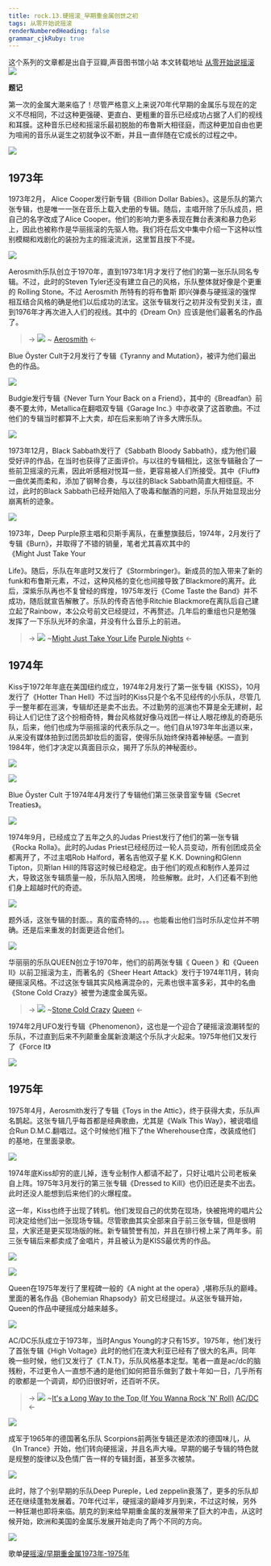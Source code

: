 ```yaml
---
title: rock.13.硬摇滚_早期重金属创世之初
tags: 从零开始说摇滚
renderNumberedHeading: false
grammar_cjkRuby: true
---
```


这个系列的文章都是出自于豆瓣,声音图书馆小站
本文转载地址 [从零开始说摇滚](https://www.douban.com/note/622072306/)
![](https://raw.githubusercontent.com/OliverRen/olili_blog_img/master/rock.13.硬摇滚_早期重金属创世之初/1637388944329.png)

**题记**

第一次的金属大潮来临了！尽管严格意义上来说70年代早期的金属乐与现在的定义不尽相同，不过这种更强硬、更直白、更粗重的音乐已经成功占据了人们的视线和耳膜。这种音乐已经和摇滚乐最初脱胎的布鲁斯大相径庭，而这种更加自由也更为喧闹的音乐从诞生之初就争议不断，并且一直伴随在它成长的过程之中。

![](https://raw.githubusercontent.com/OliverRen/olili_blog_img/master/rock.13.硬摇滚_早期重金属创世之初/1637388950857.png)

## 1973年

1973年2月， Alice Cooper发行新专辑《Billion Dollar Babies》。这是乐队的第六张专辑，也是唯一一张在音乐上载入史册的专辑。随后，主唱开除了乐队成员，把自己的名字改成了Alice Cooper。他们的影响力更多表现在舞台表演和暴力色彩上，因此也被称作是华丽摇滚的先驱人物。我们将在后文中集中介绍一下这种以性别模糊和戏剧化的装扮为主的摇滚流派，这里暂且按下不提。

![](https://raw.githubusercontent.com/OliverRen/olili_blog_img/master/rock.13.硬摇滚_早期重金属创世之初/1637388963407.png)

Aerosmith乐队创立于1970年，直到1973年1月才发行了他们的第一张乐队同名专辑。不过，此时的Steven Tyler还没有建立自己的风格，乐队整体就好像是个更重的 Rolling Stone。不过 Aerosmith 所特有的将布鲁斯 即兴弹奏与硬摇滚的强悍相互结合风格的确是他们以后成功的法宝。这张专辑发行之初并没有受到关注，直到1976年才再次进入人们的视线。其中的《Dream On》应该是他们最著名的作品了。

> -> ![](https://raw.githubusercontent.com/OliverRen/olili_blog_img/master/rock.13.硬摇滚_早期重金属创世之初/1637388983611.png) ~[](https://music.163.com/song/media/outer/url?id=20506035) 
> [Aerosmith](https://music.163.com/artist?id=85504) <-

Blue Öyster Cult于2月发行了专辑《Tyranny and Mutation》，被评为他们最出色的作品。

![](https://raw.githubusercontent.com/OliverRen/olili_blog_img/master/rock.13.硬摇滚_早期重金属创世之初/1637388991099.png)

Budgie发行专辑《Never Turn Your Back on a Friend》，其中的《Breadfan》前奏不要太帅，Metallica在翻唱双专辑《Garage Inc.》中亦收录了这首歌曲。不过他们的专辑当时都算不上大卖，却在后来影响了许多大牌乐队。

![](https://raw.githubusercontent.com/OliverRen/olili_blog_img/master/rock.13.硬摇滚_早期重金属创世之初/1637389020856.png)

1973年12月，Black Sabbath发行了《Sabbath Bloody Sabbath》，成为他们最受好评的作品，在当时也获得了正面评价。与以往的专辑相比，这张专辑融合了一些前卫摇滚的元素，因此听感相对悦耳一些，更容易被人们所接受。其中《Fluff》一曲优美而柔和，添加了钢琴合奏，与以往的Black Sabbath简直大相径庭。不过，此时的Black Sabbath已经开始陷入了吸毒和酗酒的问题，乐队开始显现出分崩离析的迹象。

![](https://raw.githubusercontent.com/OliverRen/olili_blog_img/master/rock.13.硬摇滚_早期重金属创世之初/1637389028147.png)

1973年，Deep Purple原主唱和贝斯手离队，在重整旗鼓后，1974年，2月发行了专辑《Burn》，并取得了不错的销量，笔者尤其喜欢其中的《Might Just Take Your 

Life》。随后，乐队在年底时又发行了《Stormbringer》。新成员的加入带来了新的funk和布鲁斯元素，不过，这种风格的变化也间接导致了Blackmore的离开。此后，深紫乐队再也不复曾经的辉煌，1975年发行《Come Taste the Band》并不成功，随后就宣告解散了。乐队的传奇吉他手Ritchie Blackmore在离队后自己建立起了Rainbow，本公众号前文已经提过，不再赘述。几年后的重组也只是勉强发挥了一下乐队光环的余温，并没有什么音乐上的前进。

> -> ![](https://raw.githubusercontent.com/OliverRen/olili_blog_img/master/rock.13.硬摇滚_早期重金属创世之初/1637389042407.png) ~[Might Just Take Your Life](https://music.163.com/song/media/outer/url?id=558874947)
> [Purple Nights](https://music.163.com/artist?id=14209428) <-

## 1974年

Kiss于1972年年底在美国纽约成立，1974年2月发行了第一张专辑《KISS》，10月发行了《Hotter Than Hell》不过当时的Kiss只是个名不见经传的小乐队，尽管几乎一整年都在巡演，专辑却还是卖不出去。不过勤劳的巡演也不算是全无建树，起码让人们记住了这个扮相奇特，舞台风格就好像马戏团一样让人眼花缭乱的奇葩乐队，后来，他们也成为华丽摇滚的代表乐队之一。他们自从1973年年出道以来，从来没有媒体拍到过团员卸妆后的面容，使得乐队始终保持着神秘感。一直到1984年，他们才决定以真面目示众，揭开了乐队的神秘面纱。

![](https://raw.githubusercontent.com/OliverRen/olili_blog_img/master/rock.13.硬摇滚_早期重金属创世之初/1637389062690.png)

![](https://raw.githubusercontent.com/OliverRen/olili_blog_img/master/rock.13.硬摇滚_早期重金属创世之初/1637389067633.png)

Blue Öyster Cult 于1974年4月发行了专辑他们第三张录音室专辑《Secret Treaties》。

![](https://raw.githubusercontent.com/OliverRen/olili_blog_img/master/rock.13.硬摇滚_早期重金属创世之初/1637389074306.png)

1974年9月，已经成立了五年之久的Judas Priest发行了他们的第一张专辑《Rocka Rolla》。此时的Judas Priest已经经历过一轮人员变动，所有创团成员全都离开了，不过主唱Rob Halford，著名吉他双子星 K.K. Downing和Glenn Tipton，贝斯Ian Hill的阵容这时候已经稳定。由于他们的观点和制作人差异过大，导致这张专辑质量一般，乐队陷入困境， 险些解散。此时，人们还看不到他们身上超越时代的奇迹。

![](https://raw.githubusercontent.com/OliverRen/olili_blog_img/master/rock.13.硬摇滚_早期重金属创世之初/1637389079308.png)

题外话，这张专辑的封面。。真的蛮奇特的。。。也能看出他们当时乐队定位并不明确。还是后来重发的封面更适合他们。

![](https://raw.githubusercontent.com/OliverRen/olili_blog_img/master/rock.13.硬摇滚_早期重金属创世之初/1637389083434.png)

华丽丽的乐队QUEEN创立于1970年，他们的前两张专辑《 Queen 》和《Queen II》以前卫摇滚为主，而著名的《Sheer Heart Attack》发行于1974年11月，转向硬摇滚风格。不过这张专辑其实风格满混杂的，元素也很丰富多彩，其中的名曲《Stone Cold Crazy》被誉为速度金属先驱。

> -> ![](https://raw.githubusercontent.com/OliverRen/olili_blog_img/master/rock.13.硬摇滚_早期重金属创世之初/1637389099755.png) ~[Stone Cold Crazy](https://music.163.com/song/media/outer/url?id=18317774)
> [Queen](https://music.163.com/artist?id=41906) <-

1974年2月UFO发行专辑《Phenomenon》，这也是一个迎合了硬摇滚浪潮转型的乐队，不过直到后来不列颠重金属新浪潮这个乐队才火起来。1975年他们又发行了《Force It》

![](https://raw.githubusercontent.com/OliverRen/olili_blog_img/master/rock.13.硬摇滚_早期重金属创世之初/1637389104289.png)

## 1975年

1975年4月，Aerosmith发行了专辑《Toys in the Attic》，终于获得大卖，乐队声名鹊起。这张专辑几乎每首都是经典歌曲，尤其是《Walk This Way》，被说唱组合Run D.M.C.翻唱过。这个时候他们租下了the Wherehouse仓库，改装成他们的基地，在里面录歌。

![](https://raw.githubusercontent.com/OliverRen/olili_blog_img/master/rock.13.硬摇滚_早期重金属创世之初/1637389108556.png)

1974年底Kiss却穷的底儿掉，连专业制作人都请不起了，只好让唱片公司老板亲自上阵。1975年3月发行的第三张专辑《Dressed to Kill》也仍旧还是卖不出去。此时还没人能想到后来他们的火爆程度。

这一年，Kiss也终于出现了转机。他们发现自己的优势在现场，快被拖垮的唱片公司决定给他们出一张现场专辑。尽管歌曲其实全部来自于前三张专辑，但是很明显，大家还是更买现场版的帐。新专辑赞誉有加，并且在排行榜上呆了两年多。前三张专辑后来都卖成了金唱片，并且被认为是KISS最优秀的作品。

![](https://raw.githubusercontent.com/OliverRen/olili_blog_img/master/rock.13.硬摇滚_早期重金属创世之初/1637389113478.png)

![](https://raw.githubusercontent.com/OliverRen/olili_blog_img/master/rock.13.硬摇滚_早期重金属创世之初/1637389119264.png)

Queen在1975年发行了里程碑一般的《A night at the opera》,堪称乐队的巅峰。里面的著名作品《Bohemian Rhapsody》前文已经提过。从这张专辑开始，Queen的作品中硬摇成分越来越多。

![](https://raw.githubusercontent.com/OliverRen/olili_blog_img/master/rock.13.硬摇滚_早期重金属创世之初/1637389126711.png)

AC/DC乐队成立于1973年，当时Angus Young的才只有15岁。1975年，他们发行了首张专辑《High Voltage》此时的他们在澳大利亚已经有了很大的名声。同年晚一些时候，他们又发行了《T.N.T》，乐队风格基本定型。笔者一直是ac/dc的脑残粉，不过更令人一直想不通的是他们如何把音乐做到了数十年如一日，几乎所有的歌都是一个调调，却仍旧很好听，还百听不厌。

> -> ![](https://raw.githubusercontent.com/OliverRen/olili_blog_img/master/rock.13.硬摇滚_早期重金属创世之初/1637389148673.png) ~[It's a Long Way to the Top (If You Wanna Rock 'N' Roll)](https://music.163.com/song/media/outer/url?id=3881037)
> [AC/DC](https://music.163.com/artist?id=85502) <-

![](https://raw.githubusercontent.com/OliverRen/olili_blog_img/master/rock.13.硬摇滚_早期重金属创世之初/1637389163736.png)

成军于1965年的德国著名乐队 Scorpions前两张专辑还是浓浓的德国味儿，从《In Trance》开始，他们转向硬摇滚，并且名声大噪。早期的蝎子专辑的特色就是规整的旋律以及色情广告一样的专辑封面，甚至多次被禁。

![](https://raw.githubusercontent.com/OliverRen/olili_blog_img/master/rock.13.硬摇滚_早期重金属创世之初/1637389179045.png)

此时，除了个别早期的乐队Deep Pureple，Led zeppelin衰落了，更多的乐队却还在继续蓬勃发展着。70年代过半，硬摇滚的巅峰岁月到来，不过这时候，另外一种狂潮也即将来临。朋克的到来给早期重金属的发展带来了巨大的冲击，从这时候开始，欧洲和美国的金属乐发展开始走向了两个不同的方向。

![](https://raw.githubusercontent.com/OliverRen/olili_blog_img/master/rock.13.硬摇滚_早期重金属创世之初/1637389189229.png)

歌单[硬摇滚/早期重金属1973年-1975年](https://music.163.com/playlist?id=574378605)
